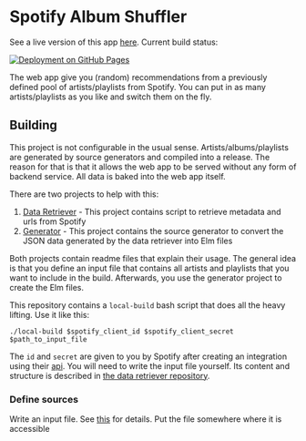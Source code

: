 # Spotify Album Shuffler

See a live version of this app [here](https://kassettenwechsler.de). Current build status:

[![Deployment on GitHub Pages](https://github.com/b0wter/shuffler-frontend/actions/workflows/build.yml/badge.svg?branch=master)](https://github.com/b0wter/shuffler-frontend/actions/workflows/build.yml)

The web app give you (random) recommendations from a previously defined pool of artists/playlists from Spotify. You can put in as many artists/playlists as you like and switch them on the fly.

## Building
This project is not configurable in the usual sense. Artists/albums/playlists are generated by source generators and compiled into a release. The reason for that is that it allows the web app to be served without any form of backend service. All data is baked into the web app itself.

There are two projects to help with this:

1. [Data Retriever](https://github.com/AlbumShuffler/DataRetriever) - This project contains script to retrieve metadata and urls from Spotify
2. [Generator](https://github.com/AlbumShuffler/Generator) - This project contains the source generator to convert the JSON data generated by the data retriever into Elm files

Both projects contain readme files that explain their usage. The general idea is that you define an input file that contains all artists and playlists that you want to include in the build. Afterwards, you use the generator project to create the Elm files. 

This repository contains a `local-build` bash script that does all the heavy lifting. Use it like this:
```
./local-build $spotify_client_id $spotify_client_secret $path_to_input_file
```
The `id` and `secret` are given to you by Spotify after creating an integration using their [api](https://developer.spotify.com/).
You will need to write the input file yourself.
Its content and structure is described in [the data retriever repository](https://developer.spotify.com/).

### Define sources
Write an input file. See [this](https://github.com/AlbumShuffler/DataRetriever) for details. Put the file somewhere where it is accessible 
